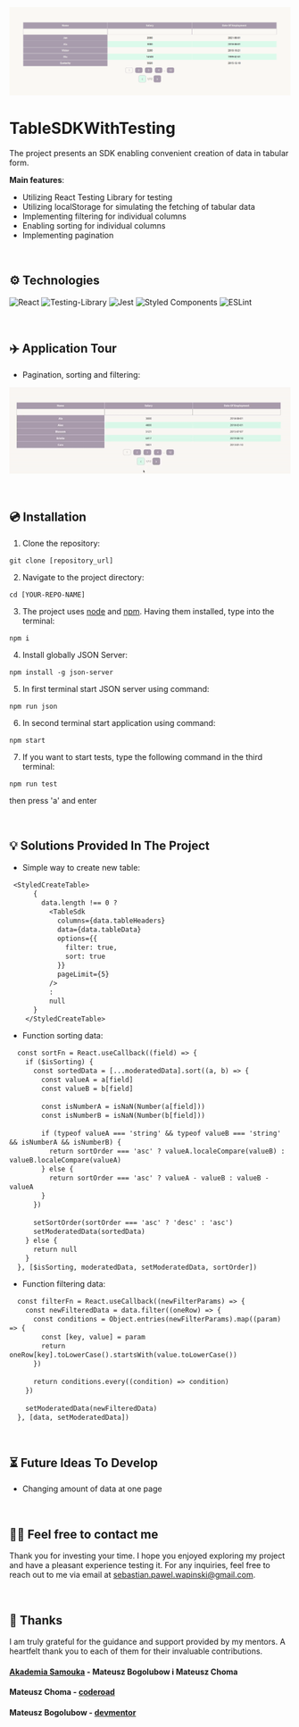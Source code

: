 ![screen of app](/assets/img/tableSDK.png)

# TableSDKWithTesting

The project presents an SDK enabling convenient creation of data in tabular form.

**Main features**:

- Utilizing React Testing Library for testing
- Utilizing localStorage for simulating the fetching of tabular data
- Implementing filtering for individual columns
- Enabling sorting for individual columns
- Implementing pagination

&nbsp;

## ⚙️ Technologies

![React](https://img.shields.io/badge/react-%2320232a.svg?style=for-the-badge&logo=react&logoColor=%2361DAFB)
![Testing-Library](https://img.shields.io/badge/-TestingLibrary-%23E33332?style=for-the-badge&logo=testing-library&logoColor=white)
![Jest](https://img.shields.io/badge/-jest-%23C21325?style=for-the-badge&logo=jest&logoColor=white)
![Styled Components](https://img.shields.io/badge/styled--components-DB7093?style=for-the-badge&logo=styled-components&logoColor=white)
![ESLint](https://img.shields.io/badge/ESLint-4B3263?style=for-the-badge&logo=eslint&logoColor=white)

&nbsp;

## ✈️ Application Tour

- Pagination, sorting and filtering:

![](/assets/gif/TableSDKPresentation.gif)

&nbsp;

## 💿 Installation

1. Clone the repository:

```
git clone [repository_url]
```

2. Navigate to the project directory:

```
cd [YOUR-REPO-NAME]
```

3. The project uses [node](https://nodejs.org/en/) and [npm](https://www.npmjs.com/). Having them installed, type into the terminal:

```
npm i
```

4. Install globally JSON Server:

```
npm install -g json-server
```

5. In first terminal start JSON server using command:

```
npm run json
```

6. In second terminal start application using command:

```
npm start
```

7. If you want to start tests, type the following command in the third terminal:

```
npm run test
```

then press 'a' and enter

&nbsp;

## 💡 Solutions Provided In The Project

- Simple way to create new table:

```
 <StyledCreateTable>
      {
        data.length !== 0 ?
          <TableSdk
            columns={data.tableHeaders}
            data={data.tableData}
            options={{
              filter: true,
              sort: true
            }}
            pageLimit={5}
          />
          :
          null
      }
    </StyledCreateTable>
```

- Function sorting data:

```
  const sortFn = React.useCallback((field) => {
    if ($isSorting) {
      const sortedData = [...moderatedData].sort((a, b) => {
        const valueA = a[field]
        const valueB = b[field]

        const isNumberA = isNaN(Number(a[field]))
        const isNumberB = isNaN(Number(b[field]))

        if (typeof valueA === 'string' && typeof valueB === 'string' && isNumberA && isNumberB) {
          return sortOrder === 'asc' ? valueA.localeCompare(valueB) : valueB.localeCompare(valueA)
        } else {
          return sortOrder === 'asc' ? valueA - valueB : valueB - valueA
        }
      })

      setSortOrder(sortOrder === 'asc' ? 'desc' : 'asc')
      setModeratedData(sortedData)
    } else {
      return null
    }
  }, [$isSorting, moderatedData, setModeratedData, sortOrder])
```

- Function filtering data:

```
  const filterFn = React.useCallback((newFilterParams) => {
    const newFilteredData = data.filter((oneRow) => {
      const conditions = Object.entries(newFilterParams).map((param) => {
        const [key, value] = param
        return oneRow[key].toLowerCase().startsWith(value.toLowerCase())
      })

      return conditions.every((condition) => condition)
    })

    setModeratedData(newFilteredData)
  }, [data, setModeratedData])
```

&nbsp;

## ⏳ Future Ideas To Develop

- Changing amount of data at one page

&nbsp;

## 🙋‍♂️ Feel free to contact me

Thank you for investing your time. I hope you enjoyed exploring my project and have a pleasant experience testing it. For any inquiries, feel free to reach out to me via email at sebastian.pawel.wapinski@gmail.com.

&nbsp;

## 👏 Thanks

I am truly grateful for the guidance and support provided by my mentors. A heartfelt thank you to each of them for their invaluable contributions.

#### [Akademia Samouka](https://akademiasamouka.pl/) - Mateusz Bogolubow i Mateusz Choma

#### Mateusz Choma - [coderoad](https://coderoad.pl/)

#### Mateusz Bogolubow - [devmentor](https://devmentor.pl/)

